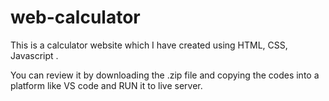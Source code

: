 # web-calculator
This is a calculator website which I have created using HTML, CSS, Javascript .





You can review it by downloading the .zip file and copying the codes into a platform like VS code and RUN it to live server.
